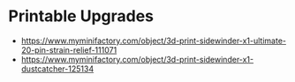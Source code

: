 # Printable Upgrades


- https://www.myminifactory.com/object/3d-print-sidewinder-x1-ultimate-20-pin-strain-relief-111071
- https://www.myminifactory.com/object/3d-print-sidewinder-x1-dustcatcher-125134
